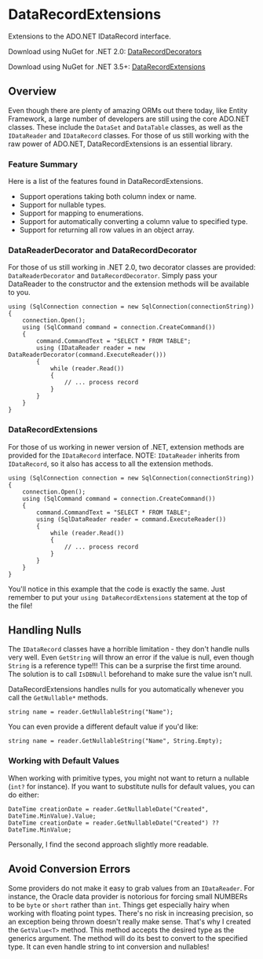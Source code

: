 # DataRecordExtensions

Extensions to the ADO.NET IDataRecord interface.

Download using NuGet for .NET 2.0: [DataRecordDecorators](http://nuget.org/packages/DataRecordDecorators)

Download using NuGet for .NET 3.5+: [DataRecordExtensions](http://nuget.org/packages/DataRecordExtensions)

## Overview
Even though there are plenty of amazing ORMs out there today, like Entity Framework, a large number of developers are still using the core ADO.NET classes. These include the `DataSet` and `DataTable` classes, as well as the `IDataReader` and `IDataRecord` classes. For those of us still working with the raw power of ADO.NET, DataRecordExtensions is an essential library.

### Feature Summary
Here is a list of the features found in DataRecordExtensions.
* Support operations taking both column index or name.
* Support for nullable types.
* Support for mapping to enumerations.
* Support for automatically converting a column value to specified type.
* Support for returning all row values in an object array.

### DataReaderDecorator and DataRecordDecorator
For those of us still working in .NET 2.0, two decorator classes are provided: `DataReaderDecorator` and `DataRecordDecorator`. Simply pass your DataReader to the constructor and the extension methods will be available to you.

	using (SqlConnection connection = new SqlConnection(connectionString))
	{
		connection.Open();
		using (SqlCommand command = connection.CreateCommand())
		{
			command.CommandText = "SELECT * FROM TABLE";
			using (IDataReader reader = new DataReaderDecorator(command.ExecuteReader()))
			{
				while (reader.Read())
				{
					// ... process record
				}
			}
		}
	}


### DataRecordExtensions
For those of us working in newer version of .NET, extension methods are provided for the `IDataRecord` interface. NOTE: `IDataReader` inherits from `IDataRecord`, so it also has access to all the extension methods.

	using (SqlConnection connection = new SqlConnection(connectionString))
	{
		connection.Open();
		using (SqlCommand command = connection.CreateCommand())
		{
			command.CommandText = "SELECT * FROM TABLE";
			using (SqlDataReader reader = command.ExecuteReader())
			{
				while (reader.Read())
				{
					// ... process record
				}
			}
		}
	}

You'll notice in this example that the code is exactly the same. Just remember to put your `using DataRecordExtensions` statement at the top of the file!

## Handling Nulls
The `IDataRecord` classes have a horrible limitation - they don't handle nulls very well. Even `GetString` will throw an error if the value is null, even though `String` is a reference type!!! This can be a surprise the first time around. The solution is to call `IsDBNull` beforehand to make sure the value isn't null.

DataRecordExtensions handles nulls for you automatically whenever you call the `GetNullable*` methods.

    string name = reader.GetNullableString("Name");
    
You can even provide a different default value if you'd like:

    string name = reader.GetNullableString("Name", String.Empty);

### Working with Default Values
When working with primitive types, you might not want to return a nullable (`int?` for instance). If you want to substitute nulls for default values, you can do either:

    DateTime creationDate = reader.GetNullableDate("Created", DateTime.MinValue).Value;
    DateTime creationDate = reader.GetNullableDate("Created") ?? DateTime.MinValue;
    
Personally, I find the second approach slightly more readable.

## Avoid Conversion Errors
Some providers do not make it easy to grab values from an `IDataReader`. For instance, the Oracle data provider is notorious for forcing small NUMBERs to be `byte` or `short` rather than `int`. Things get especially hairy when working with floating point types. There's no risk in increasing precision, so an exception being thrown doesn't really make sense. That's why I created the `GetValue<T>` method. This method accepts the desired type as the generics argument. The method will do its best to convert to the specified type. It can even handle string to int conversion and nullables!
